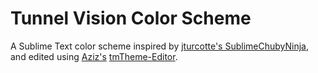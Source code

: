 Tunnel Vision Color Scheme
==========================

A Sublime Text color scheme inspired by [jturcotte's SublimeChubyNinja][1], and edited using [Aziz's][2] [tmTheme-Editor][3].


[1]: https://github.com/jturcotte/SublimeChubyNinja
[2]: https://github.com/aziz/tmTheme-Editor
[3]: http://tmtheme-editor.herokuapp.com